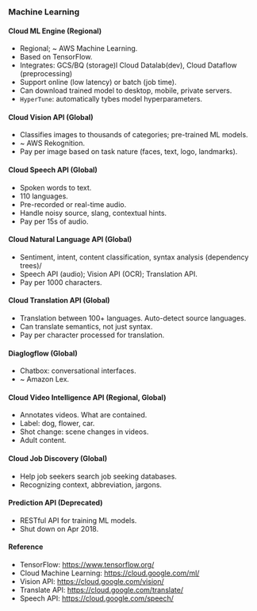 ### Machine Learning

#### Cloud ML Engine (Regional)
* Regional; ~ AWS Machine Learning.
* Based on TensorFlow.
* Integrates: GCS/BQ (storage)l Cloud Datalab(dev), Cloud Dataflow (preprocessing)
* Support online (low latency) or batch (job time).
* Can download trained model to desktop, mobile, private servers.
* `HyperTune`: automatically tybes model hyperparameters.

#### Cloud Vision API (Global)
* Classifies images to thousands of categories; pre-trained ML models.
* ~ AWS Rekognition.
* Pay per image based on task nature (faces, text, logo, landmarks).

#### Cloud Speech API (Global)
* Spoken words to text.
* 110 languages.
* Pre-recorded or real-time audio.
* Handle noisy source, slang, contextual hints.
* Pay per 15s of audio.

#### Cloud Natural Language API (Global)
* Sentiment, intent, content classification, syntax analysis (dependency trees)/
* Speech API (audio); Vision API (OCR); Translation API.
* Pay per 1000 characters.

#### Cloud Translation API (Global)
* Translation between 100+ languages. Auto-detect source languages.
* Can translate semantics, not just syntax.
* Pay per character processed for translation.

#### Diaglogflow (Global)
* Chatbox: conversational interfaces.
* ~ Amazon Lex.

#### Cloud Video Intelligence API (Regional, Global)
* Annotates videos. What are contained.
* Label: dog, flower, car.
* Shot change: scene changes in videos.
* Adult content.

#### Cloud Job Discovery (Global)
* Help job seekers search job seeking databases.
* Recognizing context, abbreviation, jargons.

#### Prediction API (Deprecated)
* RESTful API for training ML models.
* Shut down on Apr 2018.

#### Reference
* TensorFlow: https://www.tensorflow.org/
* Cloud Machine Learning: https://cloud.google.com/ml/
* Vision API: https://cloud.google.com/vision/
* Translate API: https://cloud.google.com/translate/
* Speech API: https://cloud.google.com/speech/
